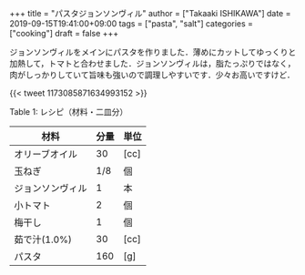 +++
title = "パスタジョンソンヴィル"
author = ["Takaaki ISHIKAWA"]
date = 2019-09-15T19:41:00+09:00
tags = ["pasta", "salt"]
categories = ["cooking"]
draft = false
+++

ジョンソンヴィルをメインにパスタを作りました．薄めにカットしてゆっくりと加熱して，トマトと合わせました．ジョンソンヴィルは，脂たっぷりではなく，肉がしっかりしていて旨味も強いので調理しやすいです．少々お高いですけど．

{{< tweet 1173085871634993152 >}}

<div class="table-caption">
  <span class="table-number">Table 1</span>:
  レシピ（材料・二皿分）
</div>

| 材料      | 分量 | 単位 |
|---------|----|----|
| オリーブオイル | 30  | [cc] |
| 玉ねぎ    | 1/8 | 個   |
| ジョンソンヴィル | 1   | 本   |
| 小トマト  | 2   | 個   |
| 梅干し    | 1   | 個   |
| 茹で汁(1.0%) | 30  | [cc] |
| パスタ    | 160 | [g]  |
